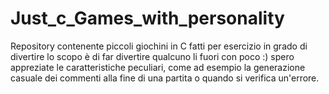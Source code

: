 # Just_c_Games_with_personality
Repository contenente piccoli giochini in C fatti per esercizio in grado di divertire 
lo scopo è di far divertire qualcuno li fuori con poco :)
spero appreziate le caratteristiche peculiari, come ad esempio la generazione casuale dei commenti alla fine di una partita
o quando si verifica un'errore.
